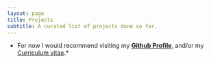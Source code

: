 ```yaml
---
layout: page
title: Projects
subtitle: A curated list of projects done so far.
---
```




* For now I would recommend visiting my [__Github Profile__](https://github.com/SrajanJain1), and/or my [Curriculum vitae](/assets/docs/cv.pdf).*
